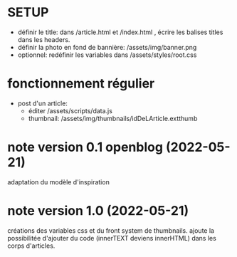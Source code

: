 
# SETUP

 - définir le title: dans /article.html et /index.html , écrire les balises titles dans les headers.
 - définir la photo en fond de bannière: /assets/img/banner.png
 - optionnel: redéfinir les variables dans /assets/styles/root.css

 # fonctionnement régulier

  - post d'un article: 
     - éditer /assets/scripts/data.js
     - thumbnail: /assets/img/thumbnails/idDeLArticle.extthumb

# note version 0.1 openblog (2022-05-21)
adaptation du modèle d'inspiration

# note version 1.0 (2022-05-21)
créations des variables css et du front system de thumbnails. ajoute la possibilitée d'ajouter du code (innerTEXT deviens innerHTML) dans les corps d'articles.